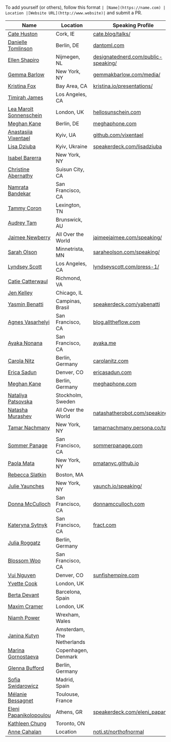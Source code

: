 To add yourself (or others), follow this format `| [Name](https://name.com) | Location |[Website URL](http://www.website)|` and submit a PR.

| Name | Location | Speaking Profile |
| --------|-------|-------|
| [Cate Huston](https://twitter.com/catehstn) | Cork, IE | [cate.blog/talks/](https://cate.blog/talks/)|
| [Danielle Tomlinson](https://twitter.com/dantoml) | Berlin, DE | [dantoml.com](https://dantoml.com/)
| [Ellen Shapiro](https://twitter.com/designatednerd) | Nijmegen, NL |[designatednerd.com/public-speaking/](http://designatednerd.com/public-speaking/)|
| [Gemma Barlow](https://twitter.com/gemmakbarlow) | New York, NY |[gemmakbarlow.com/media/](http://www.gemmakbarlow.com/media/)|
| [Kristina Fox](https://twitter.com/krstnfx) | Bay Area, CA | [kristina.io/presentations/](https://kristina.io/presentations/) |
| [Timirah James](https://twitter.com/timirahj) | Los Angeles, CA ||
| [Lea Marolt Sonnenschein](https://twitter.com/hellosunschein) | London, UK | [hellosunschein.com](http://hellosunschein.com/)
| [Meghan Kane](https://twitter.com/meghafon) | Berlin, DE | [meghaphone.com](http://meghaphone.com/)|
| [Anastasiia Vixentael](https://twitter.com/vixentael) | Kyiv, UA | [github.com/vixentael](https://github.com/vixentael/my-talks)|
| [Lisa Dziuba](https://twitter.com/LisaDziuba) | Kyiv, Ukraine |[speakerdeck.com/lisadziuba](https://speakerdeck.com/lisadziuba)|
| [Isabel Barerra](https://twitter.com/ifbarrera) | New York, NY ||
| [Christine Abernathy](https://twitter.com/abernathyca) | Suisun City, CA ||
| [Namrata Bandekar](https://twitter.com/NamrataCodes) | San Francisco, CA ||
| [Tammy Coron](https://twitter.com/Paradox927) | Lexington, TN ||
| [Audrey Tam](https://twitter.com/mataharimau) | Brunswick, AU ||
| [Jaimee Newberry](https://twitter.com/jaimeejaimee) | All Over the World | [jaimeejaimee.com/speaking/](http://www.jaimeejaimee.com/speaking/) |
| [Sarah Olson](https://twitter.com/saraheolson) | Minnetrista, MN | [saraheolson.com/speaking/](https://saraheolson.com/speaking/) |
| [Lyndsey Scott](https://twitter.com/Lyndsey360) | Los Angeles, CA | [lyndseyscott.com/press-1/](https://www.lyndseyscott.com/press-1/) |
| [Catie Catterwaul](https://www.raywenderlich.com/u/catie) | Richmond, VA ||
| [Jen Kelley](https://twitter.com/thehulkstoy) | Chicago, IL ||
| [Yasmin Benatti](https://twitter.com/MinBenatti) | Campinas, Brasil |[speakerdeck.com/yabenatti](https://speakerdeck.com/yabenatti)|
| [Agnes Vasarhelyi](https://twitter.com/vasarhelyia) | San Francisco, CA |[blog.alltheflow.com](https://blog.alltheflow.com/about/)|
| [Ayaka Nonana](https://twitter.com/ayanonagon) | San Francisco, CA |[ayaka.me](http://www.ayaka.me)|
| [Carola Nitz](https://twitter.com/_Caro_N) | Berlin, Germany |[carolanitz.com](https://www.carolanitz.com)|
| [Erica Sadun](https://twitter.com/ericasadun) | Denver, CO |[ericasadun.com](https://ericasadun.com)|
| [Meghan Kane](https://twitter.com/meghafon) | Berlin, Germany |[meghaphone.com](http://meghaphone.com)|
| [Nataliya Patsovska](https://twitter.com/nataliya_bg) | Stockholm, Sweden ||
| [Natasha Murashev](https://twitter.com/natashatherobot) | All Over the World |[natashatherobot.com/speaking/](https://www.natashatherobot.com/speaking/)|
| [Tamar Nachmany](https://twitter.com/tamarshmallows) | New York, NY |[tamarnachmany.persona.co/talks](https://tamarnachmany.persona.co/talks)|
| [Sommer Panage](https://twitter.com/sommer) | San Francisco, CA |[sommerpanage.com](http://www.sommerpanage.com)|
| [Paola Mata](https://twitter.com/PaolaNotPaolo) | New York, NY |[pmatanyc.github.io](https://pmatanyc.github.io)|
| [Rebecca Slatkin](https://twitter.com/rebeccaslatkin) | Boston, MA ||
| [Julie Yaunches](https://twitter.com/julieyaunches) | New York, NY |[yaunch.io/speaking/](http://yaunch.io/speaking/)|
| [Donna McCulloch](https://twitter.com/donnaleamcc) | San Francisco, CA |[donnamcculloch.com](https://donnamcculloch.com)|
| [Kateryna Sytnyk](https://twitter.com/katerynasytnyk) | San Francisco, CA |[fract.com](https://www.fract.com)|
| [Julia Roggatz](https://www.linkedin.com/in/jroggatz) | Berlin, Germany ||
| [Blossom Woo](https://twitter.com/adhocdistro) | San Francisco, CA ||
| [Vui Nguyen](https://twitter.com/sunfishgurl) | Denver, CO |[sunfishempire.com](http://sunfishempire.com)|
| [Yvette Cook](https://twitter.com/ynzc) | London, UK ||
| [Berta Devant](https://twitter.com/bertadevant) | Barcelona, Spain ||
| [Maxim Cramer](https://twitter.com/mennenia) | London, UK ||
| [Niamh Power](https://twitter.com/niamh__power) | Wrexham, Wales  ||
| [Janina Kutyn](https://twitter.com/JaninaKutyn) | Amsterdam, The Netherlands ||
| [Marina Gornostaeva](https://twitter.com/hybridcattt) | Copenhagen, Denmark ||
| [Glenna Bufford](https://twitter.com/glennersboofy) | Berlin, Germany ||
| [Sofia Swidarowicz](https://twitter.com/phynet) | Madrid, Spain ||
| [Mélanie Bessagnet](https://twitter.com/MBessagnet) | Toulouse, France ||
| [Eleni Papanikolopoulou](https://twitter.com/elenipapanikolo) | Athens, GR |[speakerdeck.com/eleni_papan](https://speakerdeck.com/eleni_papan)|
| [Kathleen Chung](https://twitter.com/kathleenchung) | Toronto, ON ||
| [Anne Cahalan](https://twitter.com/northofnormal) | Location |[noti.st/northofnormal](https://noti.st/northofnormal)|
